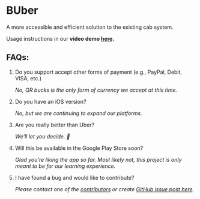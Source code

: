 # BUber   
 A more accessible and efficient solution to the existing cab system.
 
Usage instructions in our **video demo [here](https://photos.app.goo.gl/gK63vDJ72ShFJrn9A).**

## FAQs:
1. Do you support accept other forms of payment (e.g., PayPal, Debit, VISA, etc.)

    _No, QR bucks is the only form of currency we accept at this time._
    
2. Do you have an iOS version?

    _No, but we are continuing to expand our platforms._
    
3. Are you really better than Uber?

    _We'll let you decide. 🙂_
    
4. Will this be available in the Google Play Store soon?

    _Glad you're liking the app so far. Most likely not, this project is only meant to be for our learning experience._
    
5. I have found a bug and would like to contribute?
    
    _Please contact one of the [contributors](https://github.com/CMPUT301W20T27/BUber/graphs/contributors) or create [GitHub issue post here](https://github.com/CMPUT301W20T27/BUber/issues)._
